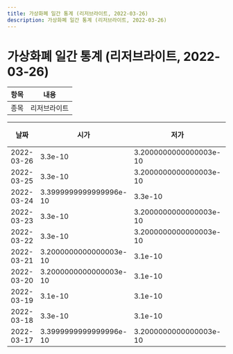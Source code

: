 ```yaml
---
title: 가상화폐 일간 통계 (리저브라이트, 2022-03-26)
description: 가상화폐 일간 통계 (리저브라이트, 2022-03-26)
---
```


가상화폐 일간 통계 (리저브라이트, 2022-03-26)
===

|항목|내용|
|--|--|
|종목|리저브라이트||마켓|BTC-RSR||종류|일 단위 캔들||기간|2022-03-17T09:00:00 - 2022-03-26T09:00:00|

|날짜|시가|저가|고가|종가|비고|
|--|--|--|--|--|--|
|2022-03-26|3.3e-10|3.2000000000000003e-10|3.3e-10|3.3e-10|    |
|2022-03-25|3.3e-10|3.2000000000000003e-10|3.6e-10|3.3e-10|    |
|2022-03-24|3.3999999999999996e-10|3.3e-10|3.5e-10|3.3e-10|    |
|2022-03-23|3.3e-10|3.2000000000000003e-10|3.6e-10|3.5e-10|    |
|2022-03-22|3.3e-10|3.2000000000000003e-10|3.5e-10|3.3e-10|    |
|2022-03-21|3.2000000000000003e-10|3.1e-10|3.5e-10|3.3e-10|    |
|2022-03-20|3.2000000000000003e-10|3.1e-10|3.3999999999999996e-10|3.2000000000000003e-10|    |
|2022-03-19|3.1e-10|3.1e-10|3.3999999999999996e-10|3.3e-10|    |
|2022-03-18|3.3e-10|3.1e-10|3.3e-10|3.1e-10|    |
|2022-03-17|3.3999999999999996e-10|3.2000000000000003e-10|3.6e-10|3.3e-10|    |
